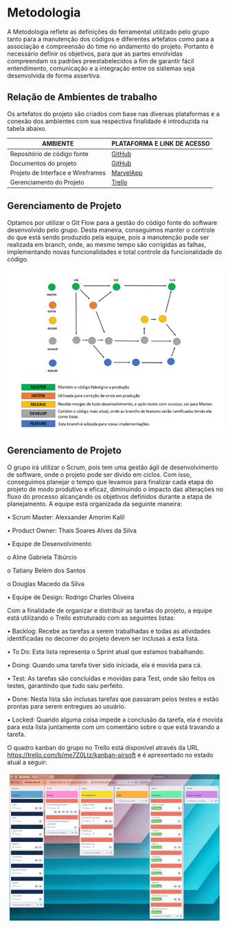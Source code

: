 
# Metodologia
A Metodologia reflete as definições do ferramental utilizado pelo grupo tanto para a manutenção dos códigos e diferentes artefatos como para a associação e compreensão do time no andamento do projeto. Portanto é necessário definir os objetivos, para que as partes envolvidas compreendam os padrões preestabelecidos a fim de garantir fácil entendimento, comunicação e a integração entre os sistemas seja desenvolvida de forma assertiva.

## Relação de Ambientes de trabalho
Os artefatos do projeto são criados com base nas diversas plataformas e a conexão dos ambientes com sua respectiva finalidade é introduzida na tabela abaixo.

|     AMBIENTE                    |   PLATAFORMA E LINK DE ACESSO                                                             |
|---------------------------------|-------------------------------------------------------------------------------------------|
|Repositório de código fonte      | [GitHub](https://github.com/ICEI-PUC-Minas-PMV-ADS/pmv-ads-2021-2-e2-proj-int-t3-tapunk/) |
|Documentos do projeto            | [GitHub](https://github.com/ICEI-PUC-Minas-PMV-ADS/pmv-ads-2021-2-e2-proj-int-t3-tapunk/) | 
|Projeto de Interface e Wireframes| [MarvelApp](https://marvelapp.com/prototype/5e2jadg/)                                     |
|Gerenciamento do Projeto         | [Trello](https://trello.com/b/me7Z0Ltz/kanban-airsoft/)                                   | 

## Gerenciamento de Projeto
Optamos por utilizar o Git Flow para a gestão do código fonte do software desenvolvido pelo grupo. Desta maneira, conseguimos manter o controle do que está sendo produzido pela equipe, pois a manutenção pode ser realizada em branch, onde, ao mesmo tempo são corrigidas as falhas, implementando novas funcionalidades e total controle da funcionalidade do código. 

![Personas](img/git_flow.PNG)
    
## Gerenciamento de Projeto
O grupo irá utilizar o Scrum, pois tem uma gestão ágil de desenvolvimento de software, onde o projeto pode ser divido em ciclos. Com isso, conseguimos planejar o tempo que levamos para finalizar cada etapa do projeto de modo produtivo e eficaz, diminuindo o impacto das alterações no fluxo do processo alcançando os objetivos definidos durante a etapa de planejamento.
A equipe está organizada da seguinte maneira:

•	Scrum Master: Alexsander Amorim Kalil

•	Product Owner: Thais Soares Alves da Silva

•	Equipe de Desenvolvimento

o	Aline Gabriela Tibúrcio

o	Tatiany Belém dos Santos

o	Douglas Macedo da Silva

•	Equipe de Design: Rodrigo Charles Oliveira

Com a finalidade de organizar e distribuir as tarefas do projeto, a equipe está utilizando o Trello estruturado com as seguintes listas:

•	Backlog: Recebe as tarefas a serem trabalhadas e todas as atividades identificadas no decorrer do projeto devem ser inclusas a esta lista.

•	To Do: Esta lista representa o Sprint atual que estamos trabalhando.

•	Doing: Quando uma tarefa tiver sido iniciada, ela é movida para cá.

•	Test: As tarefas são concluídas e movidas para Test, onde são feitos os testes, garantindo que tudo saiu perfeito.

•	Done: Nesta lista são inclusas tarefas que passaram pelos testes e estão prontas para serem entregues ao usuário.

•	Locked: Quando alguma coisa impede a conclusão da tarefa, ela é movida para esta lista juntamente com um comentário sobre o que está travando a tarefa.

O quadro kanban do grupo no Trello está disponível através da URL https://trello.com/b/me7Z0Ltz/kanban-airsoft e é apresentado no estado atual a seguir:

![Personas](img/kanban_trello.PNG)


